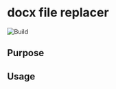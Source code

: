 # docx file replacer

![Build](https://github.com/w180112/replace-docx-field/workflows/ci/badge.svg)

## Purpose

## Usage